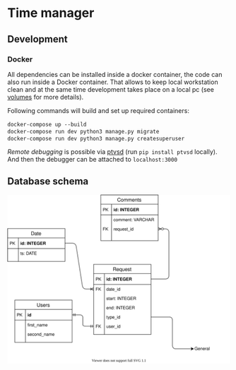 # Time manager

## Development

### Docker

All dependencies can be installed inside a docker container, the code can also
run inside a Docker container. That allows to keep local workstation clean and
at the same time development takes place on a local pc
(see [volumes](https://docs.docker.com/storage/volumes/) for more details).

Following commands will build and set up required containers:

```console
docker-compose up --build
docker-compose run dev python3 manage.py migrate
docker-compose run dev python3 manage.py createsuperuser
```

*Remote debugging* is possible via [ptvsd](https://github.com/microsoft/ptvsd)
(run `pip install ptvsd` locally). And then the debugger can be attached to
`localhost:3000`

## Database schema

![Schema](time_manager_schema.svg)